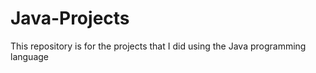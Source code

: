 # Java-Projects

This repository is for the projects that I did using the Java programming language
